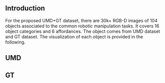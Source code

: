 ## Introduction 
For the proposed UMD+GT dataset, there are 30k+ RGB-D images of 104 objects associated to the common robotic manipulation tasks. It covers 16 object categories and 6 affordances. 
The object comes from UMD dataset and GT dataset. The visualization of each object is provided in the following.

## UMD

## GT
